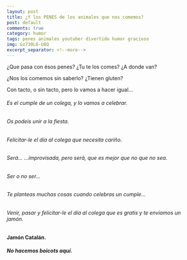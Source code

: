 ```yaml
---
layout: post
title: ¿Y los PENES de los animales que nos comemos?
post: default
comments: true
category: humor
tags: penes animales youtuber divertido humor gracioso
img: Gz730L6-U8Q
excerpt_separator: <!--more-->
---
```


¿Que pasa con ésos penes? ¿Tu te los comes? ¿A donde van?

¿Nos los comemos sin saberlo? ¿Tienen gluten?

Con tacto, o sin tacto, pero lo vamos a hacer igual...

<!--more-->


###### Es el cumple de un colega, y lo vamos a celebrar.

###### Os podeis unir a la fiesta.


###### Felicitar-le el día al colega que necesita cariño.

###### Será... ...improvisada, pero serà, que es mejor que no que no sea.

###### Ser o no ser...

###### Te planteas muchas cosas cuando celebras un cumple...

###### Venir, pasar y felicitar-le el día al colega que es gratis y te enviamos un jamón.

#### Jamón Catalán.

##### No hacemos boicots aquí.